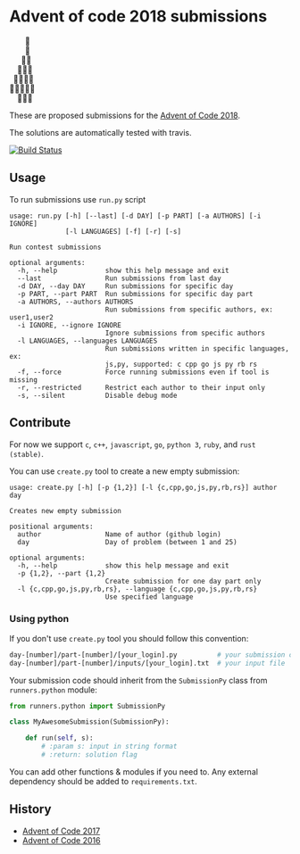 # Advent of code 2018 submissions

⁣    🌟  
    🎄  
   🎄🎄  
  🎄🎄🎄  
 🎄🎄🎄🎄  
🎄🎄🎄🎄🎄  
  🎁🎁🎁  

These are proposed submissions for the [Advent of Code 2018](http://adventofcode.com/2018).

The solutions are automatically tested with travis.

[![Build Status](https://travis-ci.org/badouralix/advent-of-code-2018.svg?branch=master)](https://travis-ci.org/badouralix/advent-of-code-2018)

## Usage

To run submissions use `run.py` script

```text
usage: run.py [-h] [--last] [-d DAY] [-p PART] [-a AUTHORS] [-i IGNORE]
              [-l LANGUAGES] [-f] [-r] [-s]

Run contest submissions

optional arguments:
  -h, --help            show this help message and exit
  --last                Run submissions from last day
  -d DAY, --day DAY     Run submissions for specific day
  -p PART, --part PART  Run submissions for specific day part
  -a AUTHORS, --authors AUTHORS
                        Run submissions from specific authors, ex: user1,user2
  -i IGNORE, --ignore IGNORE
                        Ignore submissions from specific authors
  -l LANGUAGES, --languages LANGUAGES
                        Run submissions written in specific languages, ex:
                        js,py, supported: c cpp go js py rb rs
  -f, --force           Force running submissions even if tool is missing
  -r, --restricted      Restrict each author to their input only
  -s, --silent          Disable debug mode
```

## Contribute

For now we support `c`, `c++`, `javascript`, `go`, `python 3`, `ruby`, and `rust (stable)`.

You can use `create.py` tool to create a new empty submission:

```text
usage: create.py [-h] [-p {1,2}] [-l {c,cpp,go,js,py,rb,rs}] author day

Creates new empty submission

positional arguments:
  author                Name of author (github login)
  day                   Day of problem (between 1 and 25)

optional arguments:
  -h, --help            show this help message and exit
  -p {1,2}, --part {1,2}
                        Create submission for one day part only
  -l {c,cpp,go,js,py,rb,rs}, --language {c,cpp,go,js,py,rb,rs}
                        Use specified language
```

### Using python

If you don't use `create.py` tool you should follow this convention:

```bash
day-[number]/part-[number]/[your_login].py          # your submission code
day-[number]/part-[number]/inputs/[your_login].txt  # your input file
```

Your submission code should inherit from the `SubmissionPy` class from `runners.python` module:

```python
from runners.python import SubmissionPy

class MyAwesomeSubmission(SubmissionPy):

    def run(self, s):
        # :param s: input in string format
        # :return: solution flag
```

You can add other functions & modules if you need to. Any external dependency should be added to `requirements.txt`.

## History

- [Advent of Code 2017](https://github.com/lypnol/adventofcode-2017)
- [Advent of Code 2016](https://github.com/lypnol/adventofcode-2016)
